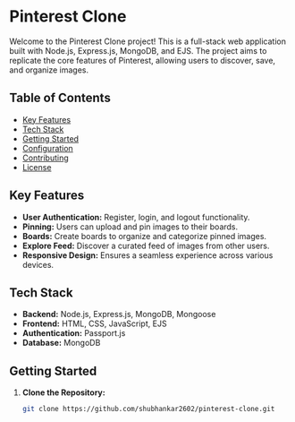 # Pinterest Clone

Welcome to the Pinterest Clone project! This is a full-stack web application built with Node.js, Express.js, MongoDB, and EJS. The project aims to replicate the core features of Pinterest, allowing users to discover, save, and organize images.

## Table of Contents

- [Key Features](#key-features)
- [Tech Stack](#tech-stack)
- [Getting Started](#getting-started)
- [Configuration](#configuration)
- [Contributing](#contributing)
- [License](#license)

## Key Features

- **User Authentication:** Register, login, and logout functionality.
- **Pinning:** Users can upload and pin images to their boards.
- **Boards:** Create boards to organize and categorize pinned images.
- **Explore Feed:** Discover a curated feed of images from other users.
- **Responsive Design:** Ensures a seamless experience across various devices.

## Tech Stack

- **Backend:** Node.js, Express.js, MongoDB, Mongoose
- **Frontend:** HTML, CSS, JavaScript, EJS
- **Authentication:** Passport.js
- **Database:** MongoDB

## Getting Started

1. **Clone the Repository:**
   ```bash
   git clone https://github.com/shubhankar2602/pinterest-clone.git
